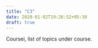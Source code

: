 ```yaml
---
title: "C3"
date: 2020-01-02T19:26:52+05:30
draft: true
---
```


Coursei, list of topics under course.
